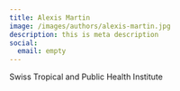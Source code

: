 ```yaml
---
title: Alexis Martin
image: /images/authors/alexis-martin.jpg
description: this is meta description
social:
  email: empty
---
```


Swiss Tropical and Public Health Institute

